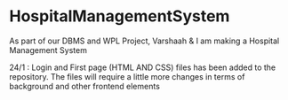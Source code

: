 # HospitalManagementSystem

As part of our DBMS and WPL Project, Varshaah & I am making a Hospital Management System

24/1 : Login and First page (HTML AND CSS) files has been added to the repository. The files will require a little more changes in terms of background and other frontend elements
